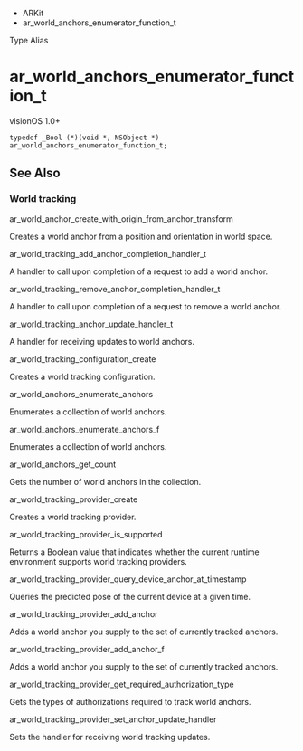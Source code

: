 

- ARKit
-  ar_world_anchors_enumerator_function_t 

Type Alias

# ar_world_anchors_enumerator_function_t

visionOS 1.0+

``` source
typedef _Bool (*)(void *, NSObject *) ar_world_anchors_enumerator_function_t;
```

## See Also

### World tracking

ar_world_anchor_create_with_origin_from_anchor_transform

Creates a world anchor from a position and orientation in world space.

ar_world_tracking_add_anchor_completion_handler_t

A handler to call upon completion of a request to add a world anchor.

ar_world_tracking_remove_anchor_completion_handler_t

A handler to call upon completion of a request to remove a world anchor.

ar_world_tracking_anchor_update_handler_t

A handler for receiving updates to world anchors.

ar_world_tracking_configuration_create

Creates a world tracking configuration.

ar_world_anchors_enumerate_anchors

Enumerates a collection of world anchors.

ar_world_anchors_enumerate_anchors_f

Enumerates a collection of world anchors.

ar_world_anchors_get_count

Gets the number of world anchors in the collection.

ar_world_tracking_provider_create

Creates a world tracking provider.

ar_world_tracking_provider_is_supported

Returns a Boolean value that indicates whether the current runtime environment supports world tracking providers.

ar_world_tracking_provider_query_device_anchor_at_timestamp

Queries the predicted pose of the current device at a given time.

ar_world_tracking_provider_add_anchor

Adds a world anchor you supply to the set of currently tracked anchors.

ar_world_tracking_provider_add_anchor_f

Adds a world anchor you supply to the set of currently tracked anchors.

ar_world_tracking_provider_get_required_authorization_type

Gets the types of authorizations required to track world anchors.

ar_world_tracking_provider_set_anchor_update_handler

Sets the handler for receiving world tracking updates.

